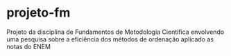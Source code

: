 # projeto-fm
 Projeto da disciplina de Fundamentos de Metodologia Científica envolvendo uma pesquisa sobre a eficiência dos métodos de ordenação aplicado as notas do ENEM
